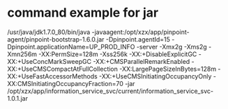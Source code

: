 # command example for jar

/usr/java/jdk1.7.0_80/bin/java -javaagent:/opt/xzx/app/pinpoint-agent/pinpoint-bootstrap-1.6.0.jar -Dpinpoint.agentId=15 -Dpinpoint.applicationName=UP_PROD_INFO -server -Xmx2g -Xms2g -Xmn256m -XX:PermSize=128m -Xss256k -XX:+DisableExplicitGC -XX:+UseConcMarkSweepGC -XX:+CMSParallelRemarkEnabled -XX:+UseCMSCompactAtFullCollection -XX:LargePageSizeInBytes=128m -XX:+UseFastAccessorMethods -XX:+UseCMSInitiatingOccupancyOnly -XX:CMSInitiatingOccupancyFraction=70 -jar /opt/xzx/app/information_service_svc/current/information_service_svc-1.0.1.jar

